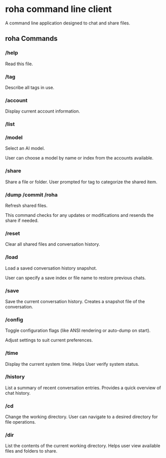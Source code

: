 # roha command line client

A command line application designed to chat and share files.

## roha Commands

### /help

Read this file.

### /tag

Describe all tags in use.

### /account

Display current account information.

### /list

### /model

Select an AI model.

User can choose a model by name or index from the accounts available.

### /share

Share a file or folder. User prompted for tag to categorize the shared item.

### /dump /commit /roha

Refresh shared files. 

This command checks for any updates or modifications and resends the share if needed.

### /reset

Clear all shared files and conversation history.

### /load

Load a saved conversation history snapshot.

User can specify a save index or file name to restore previous chats.

### /save

Save the current conversation history. Creates a snapshot file of the conversation.

### /config

Toggle configuration flags (like ANSI rendering or auto-dump on start).

Adjust settings to suit current preferences.

### /time

Display the current system time. Helps User verify system status.

### /history

List a summary of recent conversation entries. Provides a quick overview of chat history.

### /cd

Change the working directory. User can navigate to a desired directory for file operations.

### /dir

List the contents of the current working directory. Helps user view available files and folders to share.
